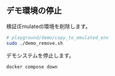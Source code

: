 ## デモ環境の停止

検証(Emulated)環境を削除します。

```bash
# playground/demo/copy_to_emulated_env
sudo ./demo_remove.sh
```

デモシステムを停止します。

```bash
docker compose down
```
